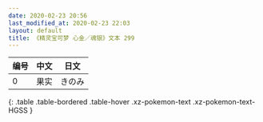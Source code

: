```yaml
---
date: 2020-02-23 20:56
last_modified_at: 2020-02-23 22:03
layout: default
title: 《精灵宝可梦 心金／魂银》文本 299
---
```

| 编号 | 中文 | 日文 |
| ---- | ---- | ---- |
| 0 | 果实 | きのみ |
{: .table .table-bordered .table-hover .xz-pokemon-text .xz-pokemon-text-HGSS }